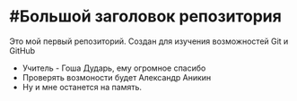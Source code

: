#Большой заголовок репозитория
================================================================
Это мой первый репозиторий. Создан для изучения возможностей Git и GitHub
- Учитель - Гоша Дударь, ему огромное спасибо
- Проверять возмоности будет Александр Аникин
- Ну и мне останется на память.
